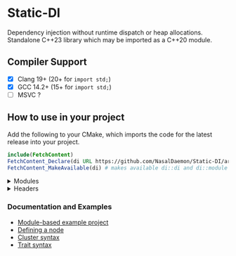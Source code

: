# Static-DI
Dependency injection without runtime dispatch or heap allocations. Standalone C++23 library which may be imported as a C++20 module.

## Compiler Support
- [x] Clang 19+ (20+ for `import std;`)
- [x] GCC 14.2+ (15+ for `import std;`)
- [ ] MSVC ?

## How to use in your project
Add the following to your CMake, which imports the code for the latest release into your project.
```CMake
include(FetchContent)
FetchContent_Declare(di URL https://github.com/NasalDaemon/Static-DI/archive/refs/heads/latest.tar.gz)
FetchContent_MakeAvailable(di) # makes available di::di and di::module
```
<details>
<summary>Modules</summary>

### Modules
You can link the modularized library (so you can `import di;`), with
```CMake
target_link_library(your_modules_lib PUBLIC di::module)
```
To generate .ixx files from .ixx.dig files and add them to the target:
```CMake
target_generate_di_modules(your_modules_lib [MODULE_DIR dir=${CMAKE_CURRENT_SOURCE_DIR}] [GLOB dir...] [FILES file...])
```
</details>
<details>
<summary>Headers</summary>

### Headers
You can link the header library (so you can `#include <di/di.hpp>`), with
```CMake
target_link_library(your_headers_lib PUBLIC di::di)
```
To generate .hxx files from .hxx.dig files and add them to the target with the same include path:
```CMake
target_generate_di_headers(your_headers_lib [INCLUDE_DIR dir=${CMAKE_CURRENT_SOURCE_DIR}] [GLOB dir...] [FILES file...])
```
<details>
<summary>Generating .cpp files for parallel compilation of nodes and faster incremental builds</summary>

#### Generating .cpp files

To generate {graph.node}.cpp files which instantiate your {node}.tpp implementation files for a specified graph, use `target_generate_di_src`. As each {graph.node}.cpp will have visibility of all other nodes' headers (via the parent cluster header which injects its Context), it is important for each {node}.hpp not to include the definitions of non-template functions, leaving as much of the implementation in the respective {node}.tpp file as possible (which should not be included in any headers).

By having each {node}.tpp implementation instantiated in a separate {graph.node}.cpp file, it allows all listed nodes to be compiled in parallel which can greatly speed up compilation. It also means that only one {graph.node}.cpp file will need to be recompiled if its respective {node}.tpp implementation changes, rather than all nodes in the graph, greatly improving incremental build times during development.
```
# Enable LTO so that inter-node function calls are inlined
set_property(TARGET your_headers_lib PROPERTY INTERPROCEDURAL_OPTIMIZATION TRUE)
# Alternatively, enable LTO for your whole project:
# set(CMAKE_INTERPROCEDURAL_OPTIMIZATION TRUE)

# Generate .cpp files for listed nodes and add them to the target
target_generate_di_src(your_headers_lib
    [UNITY]                                    # instantiate all nodes in a single .cpp file
    [ID unique]                                # needed if target_generate_di_src(...) is used more than once with the same GRAPH_HEADER
    [COMMON_HEADERS path/to/header.hpp...]     # other headers to include in all generated .cpp files
    GRAPH_HEADER your/app/cluster.hxx          # header containing the root cluster within which each listed node exists
    GRAPH_TYPE   di::Graph<your::app::Cluster> # the type of the graph within which each listed node has a context
    NODES                                      # List of pairs: node.path.from.root.cluster path/to/impl.tpp
        apple          your/app/apple.tpp
        orange         your/app/orange.tpp
        path.to.pear   your/app/pear.tpp
        all, in, one   your/app/all.tpp, your/app/in.tpp, your/app/one.tpp
        # nodes all+in+one to be instantiated in the same generated cpp
)
```
</details>
</details>

### Documentation and Examples
- [Module-based example project](docs/modules-example.md)
- [Defining a node](docs/node-structure.md)
- [Cluster syntax](docs/cluster-syntax.md)
- [Trait syntax](docs/trait-syntax.md)
